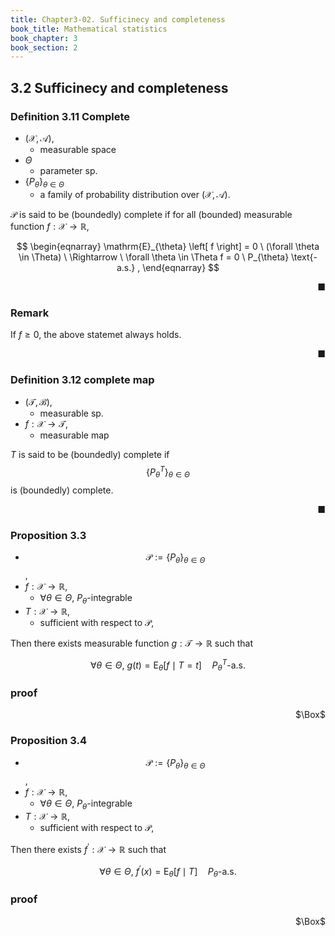 ```yaml
---
title: Chapter3-02. Sufficinecy and completeness
book_title: Mathematical statistics
book_chapter: 3
book_section: 2
---
```


## 3.2 Sufficinecy and completeness

### Definition 3.11 Complete
* $(\mathcal{X}, \mathcal{A})$,
    * measurable space
* $\Theta$
    * parameter sp.
* $\{P_{\theta}\}_{\theta \in \Theta}$
    * a family of probability distribution over $(\mathcal{X}, \mathcal{A})$.

$\mathcal{P}$ is said to be (boundedly) complete if for all (bounded) measurable function $f: \mathcal{X} \rightarrow \mathbb{R}$,

$$
\begin{eqnarray}
    \mathrm{E}_{\theta}
    \left[
        f
    \right]
    =
    0
    \
    (\forall \theta \in \Theta)
    \
    \Rightarrow
    \
    \forall \theta \in \Theta
    f = 0
    \
    P_{\theta} \text{-a.s.}
    ,
\end{eqnarray}
$$

<div class="end-of-statement" style="text-align: right">■</div>

### Remark
If $f \ge 0$, the above statemet always holds.

<div class="end-of-statement" style="text-align: right">■</div>

### Definition 3.12 complete map
* $(\mathcal{T}, \mathcal{B})$,
    * measurable sp.
* $f: \mathcal{X} \rightarrow \mathcal{T}$,
    * measurable map

$T$ is said to be (boundedly) complete if $$\{P_{\theta}^{T}\}_{\theta \in \Theta}$$ is (boundedly) complete.

<div class="end-of-statement" style="text-align: right">■</div>

### Proposition 3.3
* $$\mathcal{P} := \{P_{\theta}\}_{\theta \in \Theta}$$,
* $f: \mathcal{X} \rightarrow \mathbb{R}$,
    * $\forall \theta \in \Theta$, $P_{\theta}$-integrable
* $T: \mathcal{X} \rightarrow \mathbb{R}$,
    * sufficient with respect to $\mathcal{P}$,

Then there exists measurable function $g: \mathcal{T} \rightarrow \mathbb{R}$ such that

$$
    \forall \theta \in \Theta,
    \
    g(t)
    =
    \mathrm{E}_{\theta}
    \left[
        f
        \mid
        T = t
    \right]
    \quad
    P_{\theta}^{T} \text{-a.s.}
$$

### proof

<div class="QED" style="text-align: right">$\Box$</div>

### Proposition 3.4
* $$\mathcal{P} := \{P_{\theta}\}_{\theta \in \Theta}$$,
* $f: \mathcal{X} \rightarrow \mathbb{R}$,
    * $\forall \theta \in \Theta$, $P_{\theta}$-integrable
* $T: \mathcal{X} \rightarrow \mathbb{R}$,
    * sufficient with respect to $\mathcal{P}$,

Then there exists $f^{\prime}: \mathcal{X} \rightarrow \mathbb{R}$ such that

$$
    \forall \theta \in \Theta,
    \
    f^{\prime}(x)
    =
    \mathrm{E}_{\theta}
    \left[
        f
        \mid
        T
    \right]
    \quad
    P_{\theta} \text{-a.s.}
$$

### proof

<div class="QED" style="text-align: right">$\Box$</div>
